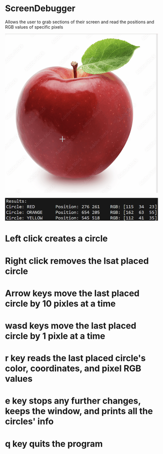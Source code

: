 # ScreenDebugger
Allows the user to grab sections of their screen and read the positions and RGB values of specific pixels

![](https://github.com/SimpleNic/ScreenDebugger/blob/main/ClickAnimation.gif)

![](https://github.com/SimpleNic/ScreenDebugger/blob/main/PixelRead.png)

# Left click creates a circle

# Right click removes the lsat placed circle


# Arrow keys move the last placed circle by 10 pixles at a time
# wasd keys move the last placed circle by 1 pixle at a time

# r key reads the last placed circle's color, coordinates, and pixel RGB values

# e key stops any further changes, keeps the window, and prints all the circles' info

# q key quits the program
